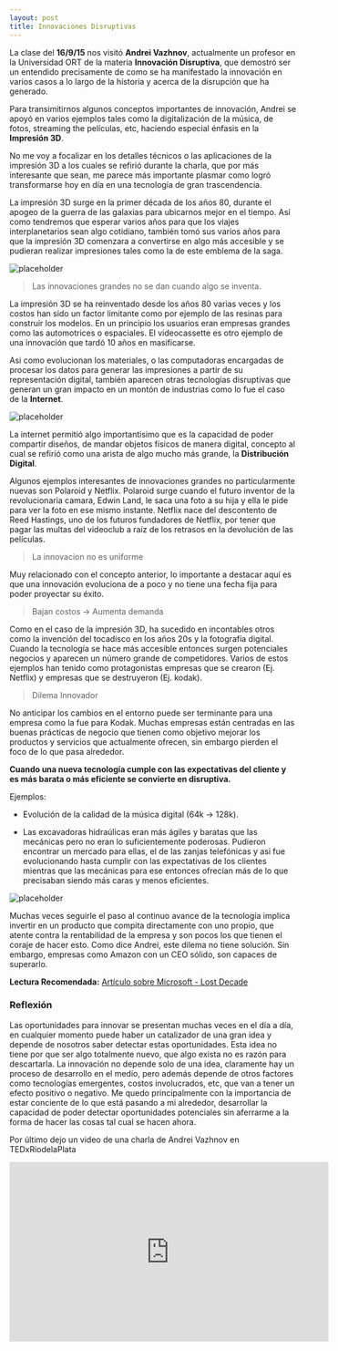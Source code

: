 ```yaml
---
layout: post
title: Innovaciones Disruptivas
---
```


La clase del **16/9/15** nos visitó **Andrei Vazhnov**, actualmente un profesor en la Universidad ORT de la materia **Innovación Disruptiva**, que demostró ser un entendido precisamente de como se ha manifestado la innovación en varios casos a lo largo de la historia y acerca de la disrupción que ha generado.

Para transimitirnos algunos conceptos importantes de innovación, Andrei se apoyó en varios ejemplos tales como la digitalización de la música, de fotos, streaming the películas, etc, haciendo especial énfasis en la **Impresión 3D**.

No me voy a focalizar en los detalles técnicos o las aplicaciones de la impresión 3D a los cuales se refirió durante la charla, que por más interesante que sean, me parece más importante plasmar como logró transformarse hoy en día en una tecnología de gran trascendencia.

La impresión 3D surge en la primer década de los años 80, durante el apogeo de la guerra de las galaxias para ubicarnos mejor en el tiempo. Así como tendremos que esperar varios años para que los viajes interplanetarios sean algo cotidiano, también tomó sus varios años para que la impresión 3D comenzara a convertirse en algo más accesible y se pudieran realizar impresiones tales como la de este emblema de la saga.

![placeholder](http://www.yama-designing.com/wp-content/uploads/2014/01/MF-1000X650.jpg)

> Las innovaciones grandes no se dan cuando algo se inventa.

La impresión 3D se ha reinventado desde los años 80 varias veces y los costos han sido un factor limitante como por ejemplo de las resinas para construir los modelos. En un principio los usuarios eran empresas grandes como las automotrices o espaciales. El videocassette es otro ejemplo de una innovación que tardó 10 años en masificarse.

Asi como evolucionan los materiales, o las computadoras encargadas de procesar los datos para generar las impresiones a partir de su representación digital, también aparecen otras tecnologías disruptivas que generan un gran impacto en un montón de industrias como lo fue el caso de la **Internet**.

![placeholder](http://www.needatechguy.com/images/Internet.jpg)

La internet permitió algo importantisimo que es la capacidad de poder compartir diseños, de mandar objetos físicos de manera digital, concepto al cual se refirió como una arista de algo mucho más grande, la **Distribución Digital**. 

Algunos ejemplos interesantes de innovaciones grandes no particularmente nuevas son Polaroid y Netflix. Polaroid surge cuando el futuro inventor de la revolucionaria camara, Edwin Land, le saca una foto a su hija y ella le pide para ver la foto en ese mismo instante. Netflix nace del descontento de Reed Hastings, uno de los futuros fundadores de Netflix, por tener que pagar las multas del videoclub a raíz de los retrasos en la devolución de las películas.

> La innovacion no es uniforme

Muy relacionado con el concepto anterior, lo importante a destacar aquí es que una innovación evoluciona de a poco y no tiene una fecha fija para poder proyectar su éxito.

> Bajan costos -> Aumenta demanda

Como en el caso de la impresión 3D, ha sucedido en incontables otros como la invención del tocadisco en los años 20s y la fotografía digital. Cuando la tecnología se hace más accesible entonces surgen potenciales negocios y aparecen un número grande de competidores. Varios de estos ejemplos han tenido como protagonistas empresas que se crearon (Ej. Netflix) y empresas que se destruyeron (Ej. kodak). 

> Dilema Innovador

No anticipar los cambios en el entorno puede ser terminante para una empresa como la fue para Kodak. Muchas empresas están centradas en las buenas prácticas de negocio que tienen como objetivo mejorar los productos y servicios que actualmente ofrecen, sin embargo pierden el foco de lo que pasa alrededor.

**Cuando una nueva tecnología cumple con las expectativas del cliente y es más barata o más eficiente se convierte en disruptiva.** 

Ejemplos:

* Evolución de la calidad de la música digital (64k -> 128k). 

* Las excavadoras hidraúlicas eran más ágiles y baratas que las mecánicas pero no eran lo suficientemente poderosas. Pudieron encontrar un mercado para ellas, el de las zanjas telefónicas y asi fue evolucionando hasta cumplir con las expectativas de los clientes mientras que las mecánicas para ese entonces ofrecían más de lo que precisaban siendo más caras y menos eficientes.

![placeholder](https://capitaldisruptivo.files.wordpress.com/2011/09/overshoot.jpg)

Muchas veces seguirle el paso al continuo avance de la tecnología implica invertir en un producto que compita directamente con uno propio, que atente contra la rentabilidad de la empresa y son pocos los que tienen el coraje de hacer esto. Como dice Andrei, este dilema no tiene solución. Sin embargo, empresas como Amazon con un CEO sólido, son capaces de superarlo.

**Lectura Recomendada:**
[Artículo sobre Microsoft - Lost Decade](http://www.vanityfair.com/news/business/2012/08/microsoft-lost-mojo-steve-ballmer)

### Reflexión

Las oportunidades para innovar se presentan muchas veces en el día a día, en cualquier momento puede haber un catalizador de una gran idea y depende de nosotros saber detectar estas oportunidades. Esta idea no tiene por que ser algo totalmente nuevo, que algo exista no es razón para descartarla. La innovación no depende solo de una idea, claramente hay un proceso de desarrollo en el medio, pero además depende de otros factores como tecnologías emergentes, costos involucrados, etc, que van a tener un efecto positivo o negativo. Me quedo principalmente con la importancia de estar conciente de lo que está pasando a mi alrededor, desarrollar la capacidad de poder detectar oportunidades potenciales sin aferrarme a la forma de hacer las cosas tal cual se hacen ahora.

Por último dejo un video de una charla de Andrei Vazhnov en TEDxRiodelaPlata

<iframe width="560" height="315" src="https://www.youtube.com/embed/lvKZhHGN1OA" frameborder="0" allowfullscreen></iframe>

